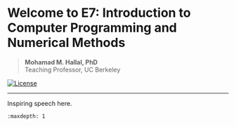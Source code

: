 # Welcome to E7: Introduction to Computer Programming and Numerical Methods

> **Mohamad M. Hallal, PhD** <br> Teaching Professor, UC Berkeley

[![License](https://img.shields.io/badge/license-CC%20BY--NC--ND%204.0-blue)](https://creativecommons.org/licenses/by-nc-nd/4.0/)
***

Inspiring speech here.

```{tableofcontents}
:maxdepth: 1
